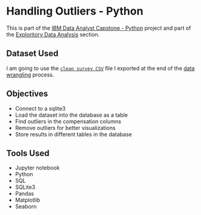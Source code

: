 # Handling Outliers - Python

<p>This is part of the <a href = 'https://github.com/FaiLuReH3Ro/IBM-DataAnalyst-Capstone'>IBM Data Analyst Capstone - Python</a> project and part of the <a href = 'https://github.com/FaiLuReH3Ro/IBM-DA-Capstone-Py?tab=readme-ov-file#exploratory-data'>Exploritory Data Analysis</a> section.</p>

## Dataset Used

I am going to use the [`clean survey CSV`](https://github.com/FaiLuReH3Ro/Outliers-Py/blob/main/clean_survey_data.csv) file I exported at the end of the [data wrangling](https://github.com/FaiLuReH3Ro/DataWrangling-Py) process.

## Objectives

* Connect to a sqlite3
* Load the dataset into the database as a table
* Find outliers in the compensation columns
* Remove outliers for better visualizations
* Store results in different tables in the database

## Tools Used

* Jupyter notebook
* Python
* SQL
* SQLite3
* Pandas
* Matplotlib
* Seaborn

